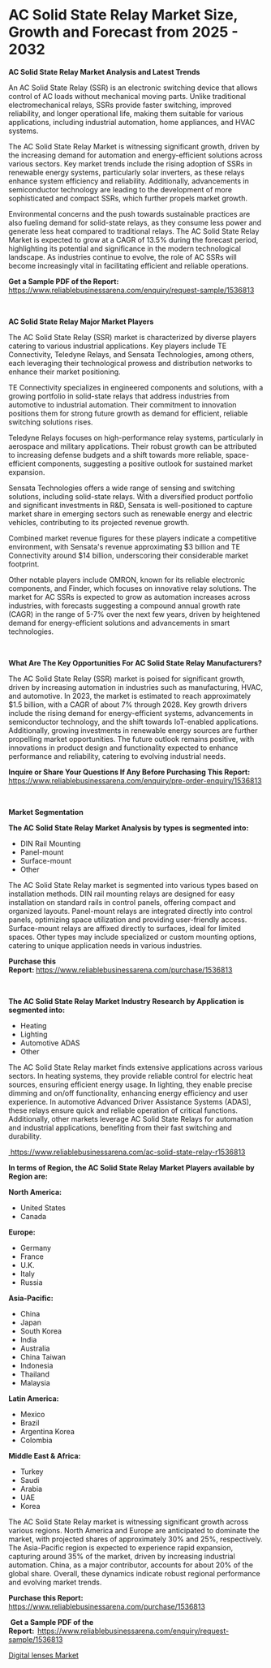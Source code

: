 <p><h1>AC Solid State Relay Market Size, Growth and Forecast from 2025 - 2032</h1></p><p><strong>AC Solid State Relay Market Analysis and Latest Trends</strong></p>
<p><p>An AC Solid State Relay (SSR) is an electronic switching device that allows control of AC loads without mechanical moving parts. Unlike traditional electromechanical relays, SSRs provide faster switching, improved reliability, and longer operational life, making them suitable for various applications, including industrial automation, home appliances, and HVAC systems.</p><p>The AC Solid State Relay Market is witnessing significant growth, driven by the increasing demand for automation and energy-efficient solutions across various sectors. Key market trends include the rising adoption of SSRs in renewable energy systems, particularly solar inverters, as these relays enhance system efficiency and reliability. Additionally, advancements in semiconductor technology are leading to the development of more sophisticated and compact SSRs, which further propels market growth.</p><p>Environmental concerns and the push towards sustainable practices are also fueling demand for solid-state relays, as they consume less power and generate less heat compared to traditional relays. The AC Solid State Relay Market is expected to grow at a CAGR of 13.5% during the forecast period, highlighting its potential and significance in the modern technological landscape. As industries continue to evolve, the role of AC SSRs will become increasingly vital in facilitating efficient and reliable operations.</p></p>
<p><strong>Get a Sample PDF of the Report:&nbsp;</strong> <a href="https://www.reliablebusinessarena.com/enquiry/request-sample/1536813?utm_campaign=2647&utm_medium=2&utm_source=Github&utm_content=ia&utm_term=06042025&utm_id=ac-solid-state-relay">https://www.reliablebusinessarena.com/enquiry/request-sample/1536813</a></p>
<p>&nbsp;</p>
<p><strong>AC Solid State Relay Major Market Players</strong></p>
<p><p>The AC Solid State Relay (SSR) market is characterized by diverse players catering to various industrial applications. Key players include TE Connectivity, Teledyne Relays, and Sensata Technologies, among others, each leveraging their technological prowess and distribution networks to enhance their market positioning.</p><p>TE Connectivity specializes in engineered components and solutions, with a growing portfolio in solid-state relays that address industries from automotive to industrial automation. Their commitment to innovation positions them for strong future growth as demand for efficient, reliable switching solutions rises.</p><p>Teledyne Relays focuses on high-performance relay systems, particularly in aerospace and military applications. Their robust growth can be attributed to increasing defense budgets and a shift towards more reliable, space-efficient components, suggesting a positive outlook for sustained market expansion.</p><p>Sensata Technologies offers a wide range of sensing and switching solutions, including solid-state relays. With a diversified product portfolio and significant investments in R&D, Sensata is well-positioned to capture market share in emerging sectors such as renewable energy and electric vehicles, contributing to its projected revenue growth.</p><p>Combined market revenue figures for these players indicate a competitive environment, with Sensata's revenue approximating $3 billion and TE Connectivity around $14 billion, underscoring their considerable market footprint.</p><p>Other notable players include OMRON, known for its reliable electronic components, and Finder, which focuses on innovative relay solutions. The market for AC SSRs is expected to grow as automation increases across industries, with forecasts suggesting a compound annual growth rate (CAGR) in the range of 5-7% over the next few years, driven by heightened demand for energy-efficient solutions and advancements in smart technologies.</p></p>
<p>&nbsp;</p>
<p><strong>What Are The Key Opportunities For AC Solid State Relay Manufacturers?</strong></p>
<p><p>The AC Solid State Relay (SSR) market is poised for significant growth, driven by increasing automation in industries such as manufacturing, HVAC, and automotive. In 2023, the market is estimated to reach approximately $1.5 billion, with a CAGR of about 7% through 2028. Key growth drivers include the rising demand for energy-efficient systems, advancements in semiconductor technology, and the shift towards IoT-enabled applications. Additionally, growing investments in renewable energy sources are further propelling market opportunities. The future outlook remains positive, with innovations in product design and functionality expected to enhance performance and reliability, catering to evolving industrial needs.</p></p>
<p><strong>Inquire or Share Your Questions If Any Before Purchasing This Report:</strong> <a href="https://www.reliablebusinessarena.com/enquiry/pre-order-enquiry/1536813?utm_campaign=2647&utm_medium=2&utm_source=Github&utm_content=ia&utm_term=06042025&utm_id=ac-solid-state-relay">https://www.reliablebusinessarena.com/enquiry/pre-order-enquiry/1536813</a></p>
<p>&nbsp;</p>
<p><strong>Market Segmentation</strong></p>
<p><strong>The AC Solid State Relay Market Analysis by types is segmented into:</strong></p>
<p><ul><li>DIN Rail Mounting</li><li>Panel-mount</li><li>Surface-mount</li><li>Other</li></ul></p>
<p><p>The AC Solid State Relay market is segmented into various types based on installation methods. DIN rail mounting relays are designed for easy installation on standard rails in control panels, offering compact and organized layouts. Panel-mount relays are integrated directly into control panels, optimizing space utilization and providing user-friendly access. Surface-mount relays are affixed directly to surfaces, ideal for limited spaces. Other types may include specialized or custom mounting options, catering to unique application needs in various industries.</p></p>
<p><strong>Purchase this Report:&nbsp;</strong><a href="https://www.reliablebusinessarena.com/purchase/1536813?utm_campaign=2647&utm_medium=2&utm_source=Github&utm_content=ia&utm_term=06042025&utm_id=ac-solid-state-relay">https://www.reliablebusinessarena.com/purchase/1536813</a></p>
<p>&nbsp;</p>
<p><strong>The AC Solid State Relay Market Industry Research by Application is segmented into:</strong></p>
<p><ul><li>Heating</li><li>Lighting</li><li>Automotive ADAS</li><li>Other</li></ul></p>
<p><p>The AC Solid State Relay market finds extensive applications across various sectors. In heating systems, they provide reliable control for electric heat sources, ensuring efficient energy usage. In lighting, they enable precise dimming and on/off functionality, enhancing energy efficiency and user experience. In automotive Advanced Driver Assistance Systems (ADAS), these relays ensure quick and reliable operation of critical functions. Additionally, other markets leverage AC Solid State Relays for automation and industrial applications, benefiting from their fast switching and durability.</p></p>
<p><a href="https://www.reliablebusinessarena.com/ac-solid-state-relay-r1536813?utm_campaign=2647&utm_medium=2&utm_source=Github&utm_content=ia&utm_term=06042025&utm_id=ac-solid-state-relay">&nbsp;https://www.reliablebusinessarena.com/ac-solid-state-relay-r1536813</a></p>
<p><strong>In terms of Region, the AC Solid State Relay Market Players available by Region are:</strong></p>
<p>
    <p> <strong> North America: </strong>
        <ul>
            <li>United States</li>
            <li>Canada</li>
        </ul>
        </p> 
    <p> <strong> Europe: </strong>
        <ul>
            <li>Germany</li>
            <li>France</li>
            <li>U.K.</li>
            <li>Italy</li>
            <li>Russia</li>
        </ul>
        </p> 
    <p> <strong> Asia-Pacific: </strong>
        <ul>
            <li>China</li>
            <li>Japan</li>
            <li>South Korea</li>
            <li>India</li>
            <li>Australia</li>
            <li>China Taiwan</li>
            <li>Indonesia</li>
            <li>Thailand</li>
            <li>Malaysia</li>
        </ul>
        </p> 
    <p> <strong> Latin America: </strong>
        <ul>
            <li>Mexico</li>
            <li>Brazil</li>
            <li>Argentina Korea</li>
            <li>Colombia</li>
        </ul>
        </p> 
    <p> <strong> Middle East & Africa: </strong>
        <ul>
            <li>Turkey</li>
            <li>Saudi</li>
            <li>Arabia</li>
            <li>UAE</li>
            <li>Korea</li>
        </ul>
    </p>
    </p>
<p><p>The AC Solid State Relay market is witnessing significant growth across various regions. North America and Europe are anticipated to dominate the market, with projected shares of approximately 30% and 25%, respectively. The Asia-Pacific region is expected to experience rapid expansion, capturing around 35% of the market, driven by increasing industrial automation. China, as a major contributor, accounts for about 20% of the global share. Overall, these dynamics indicate robust regional performance and evolving market trends.</p></p>
<p><strong>Purchase this Report: </strong><a href="https://www.reliablebusinessarena.com/purchase/1536813?utm_campaign=2647&utm_medium=2&utm_source=Github&utm_content=ia&utm_term=06042025&utm_id=ac-solid-state-relay">https://www.reliablebusinessarena.com/purchase/1536813</a></p>
<p>&nbsp;<strong>Get a Sample PDF of the Report:&nbsp;&nbsp;</strong><a href="https://www.reliablebusinessarena.com/enquiry/request-sample/1536813?utm_campaign=2647&utm_medium=2&utm_source=Github&utm_content=ia&utm_term=06042025&utm_id=ac-solid-state-relay">https://www.reliablebusinessarena.com/enquiry/request-sample/1536813</a></p>
<p><strong></strong></p>
<p><p><a href="https://github.com/curinbucan9/Market-Research-Report-List-1/blob/main/digital-lenses-market.md?utm_campaign=2647&utm_medium=2&utm_source=Github&utm_content=ia&utm_term=06042025&utm_id=ac-solid-state-relay">Digital lenses Market</a></p></p>